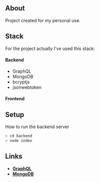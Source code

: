 ## About
Project created for my personal use.

## Stack
For the project actually I've used this stack:

#### Backend
- GraphQL
- MongoDB
- bcryptjs
- jsonwebtoken

#### Frontend

## Setup
How to run the backend server
```bash
> cd backend
> node index
```

## Links
- [**GraphQL**](https://graphql.org/graphql-js/)
- [**MongoDB**](https://cloud.mongodb.com/)